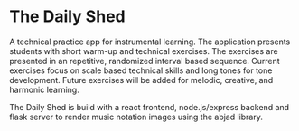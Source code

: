 # The Daily Shed

A technical practice app for instrumental learning. The application presents students with short warm-up and technical exercises. The exercises are presented in an repetitive, randomized interval based sequence. Current exercises focus on scale based technical skills and long tones for tone development. Future exercises will be added for melodic, creative, and harmonic learning.

The Daily Shed is build with a react frontend, node.js/express backend and flask server to render music notation images using the abjad library. 
